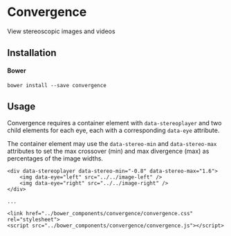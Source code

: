 # Convergence

View stereoscopic images and videos

## Installation

#### Bower
```
bower install --save convergence
```

## Usage

Convergence requires a container element with `data-stereoplayer` and two child elements for each eye, each with a corresponding `data-eye` attribute.

The container element may use the `data-stereo-min` and `data-stereo-max` attributes to set the max crossover (min) and max divergence (max) as percentages of the image widths.

```
<div data-stereoplayer data-stereo-min="-0.8" data-stereo-max="1.6">
	<img data-eye="left" src="../../image-left" />
	<img data-eye="right" src="../../image-right" />
</div>

...

<link href="../bower_components/convergence/convergence.css" rel="stylesheet">
<script src="../bower_components/convergence/convergence.js"></script>
```
